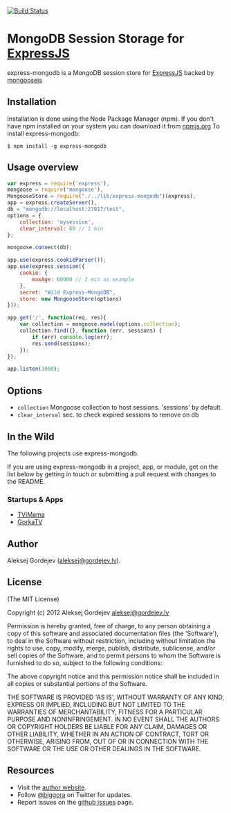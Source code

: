[![Build Status](https://travis-ci.org/biggora/express-mongodb.png?branch=master)](https://travis-ci.org/biggora/express-mongodb)
# MongoDB Session Storage for [ExpressJS](http://expressjs.com/)

express-mongodb is a MongoDB session store for [ExpressJS](http://expressjs.com/) backed by [mongoosejs](http://mongoosejs.com/)

## Installation

Installation is done using the Node Package Manager (npm). If you don't have npm installed on your system you can download it from [npmjs.org](http://npmjs.org/)
To install express-mongodb:

    $ npm install -g express-mongodb

## Usage overview

```js
var express = require('express'),
mongoose = require('mongoose'),
MongooseStore = require("./../lib/express-mongodb")(express),
app = express.createServer(),
db = "mongodb://localhost:27017/test",
options = {
    collection: 'mysession',
    clear_interval: 60 // 1 min
};

mongoose.connect(db);

app.use(express.cookieParser());
app.use(express.session({
    cookie: {
        maxAge: 60000 // 1 min as example
    },
    secret: "Wild Express-MongoDB",
    store: new MongooseStore(options)
}));

app.get('/', function(req, res){
    var collection = mongoose.model(options.collection);
    collection.find({}, function (err, sessions) {
        if (err) console.log(err);
        res.send(sessions);
    });
});

app.listen(3000);
```

## Options
  * `collection` Mongoose collection to host sessions. 'sessions' by default.
  * `clear_interval` sec. to check expired sessions to remove on db

## In the Wild

The following projects use express-mongodb.

If you are using express-mongodb in a project, app, or module, get on the list below
by getting in touch or submitting a pull request with changes to the README.

### Startups & Apps

- [TViMama](http://tvimama.com/)
- [GorkaTV](https://gorkatv.com/)


## Author

Aleksej Gordejev (aleksej@gordejev.lv).


## License

(The MIT License)

Copyright (c) 2012 Aleksej Gordejev <aleksej@gordejev.lv>

Permission is hereby granted, free of charge, to any person obtaining
a copy of this software and associated documentation files (the
'Software'), to deal in the Software without restriction, including
without limitation the rights to use, copy, modify, merge, publish,
distribute, sublicense, and/or sell copies of the Software, and to
permit persons to whom the Software is furnished to do so, subject to
the following conditions:

The above copyright notice and this permission notice shall be
included in all copies or substantial portions of the Software.

THE SOFTWARE IS PROVIDED 'AS IS', WITHOUT WARRANTY OF ANY KIND,
EXPRESS OR IMPLIED, INCLUDING BUT NOT LIMITED TO THE WARRANTIES OF
MERCHANTABILITY, FITNESS FOR A PARTICULAR PURPOSE AND NONINFRINGEMENT.
IN NO EVENT SHALL THE AUTHORS OR COPYRIGHT HOLDERS BE LIABLE FOR ANY
CLAIM, DAMAGES OR OTHER LIABILITY, WHETHER IN AN ACTION OF CONTRACT,
TORT OR OTHERWISE, ARISING FROM, OUT OF OR IN CONNECTION WITH THE
SOFTWARE OR THE USE OR OTHER DEALINGS IN THE SOFTWARE.


## Resources

- Visit the [author website](http://www.gordejev.lv).
- Follow [@biggora](https://twitter.com/#!/biggora) on Twitter for updates.
- Report issues on the [github issues](https://github.com/biggora/express-mongodb/issues) page.
